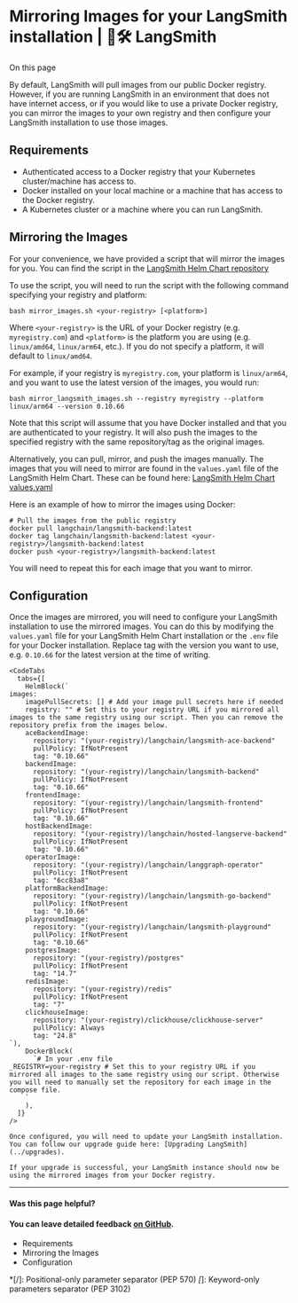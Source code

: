 # Mirroring Images for your LangSmith installation | 🦜️🛠️ LangSmith

On this page

By default, LangSmith will pull images from our public Docker registry. However, if you are running LangSmith in an environment that does not have internet access, or if you would like to use a private Docker registry, you can mirror the images to your own registry and then configure your LangSmith installation to use those images.

## Requirements​

  * Authenticated access to a Docker registry that your Kubernetes cluster/machine has access to.
  * Docker installed on your local machine or a machine that has access to the Docker registry.
  * A Kubernetes cluster or a machine where you can run LangSmith.

## Mirroring the Images​

For your convenience, we have provided a script that will mirror the images for you. You can find the script in the [LangSmith Helm Chart repository](https://github.com/langchain-ai/helm/blob/main/charts/langsmith/scripts/mirror_langsmith_images.sh)

To use the script, you will need to run the script with the following command specifying your registry and platform:
    
    
    bash mirror_images.sh <your-registry> [<platform>]  
    

Where `<your-registry>` is the URL of your Docker registry (e.g. `myregistry.com`) and `<platform>` is the platform you are using (e.g. `linux/amd64`, `linux/arm64`, etc.). If you do not specify a platform, it will default to `linux/amd64`.

For example, if your registry is `myregistry.com`, your platform is `linux/arm64`, and you want to use the latest version of the images, you would run:
    
    
    bash mirror_langsmith_images.sh --registry myregistry --platform linux/arm64 --version 0.10.66  
    

Note that this script will assume that you have Docker installed and that you are authenticated to your registry. It will also push the images to the specified registry with the same repository/tag as the original images.

Alternatively, you can pull, mirror, and push the images manually. The images that you will need to mirror are found in the `values.yaml` file of the LangSmith Helm Chart. These can be found here: [LangSmith Helm Chart values.yaml](https://github.com/langchain-ai/helm/blob/main/charts/langsmith/values.yaml#L14)

Here is an example of how to mirror the images using Docker:
    
    
    # Pull the images from the public registry  
    docker pull langchain/langsmith-backend:latest  
    docker tag langchain/langsmith-backend:latest <your-registry>/langsmith-backend:latest  
    docker push <your-registry>/langsmith-backend:latest  
    

You will need to repeat this for each image that you want to mirror.

## Configuration​

Once the images are mirrored, you will need to configure your LangSmith installation to use the mirrored images. You can do this by modifying the `values.yaml` file for your LangSmith Helm Chart installation or the `.env` file for your Docker installation. Replace tag with the version you want to use, e.g. `0.10.66` for the latest version at the time of writing.
    
    
      
    <CodeTabs  
      tabs={[  
        HelmBlock(`  
    images:  
        imagePullSecrets: [] # Add your image pull secrets here if needed  
        registry: "" # Set this to your registry URL if you mirrored all images to the same registry using our script. Then you can remove the repository prefix from the images below.  
        aceBackendImage:  
          repository: "(your-registry)/langchain/langsmith-ace-backend"  
          pullPolicy: IfNotPresent  
          tag: "0.10.66"  
        backendImage:  
          repository: "(your-registry)/langchain/langsmith-backend"  
          pullPolicy: IfNotPresent  
          tag: "0.10.66"  
        frontendImage:  
          repository: "(your-registry)/langchain/langsmith-frontend"  
          pullPolicy: IfNotPresent  
          tag: "0.10.66"  
        hostBackendImage:  
          repository: "(your-registry)/langchain/hosted-langserve-backend"  
          pullPolicy: IfNotPresent  
          tag: "0.10.66"  
        operatorImage:  
          repository: "(your-registry)/langchain/langgraph-operator"  
          pullPolicy: IfNotPresent  
          tag: "6cc83a8"  
        platformBackendImage:  
          repository: "(your-registry)/langchain/langsmith-go-backend"  
          pullPolicy: IfNotPresent  
          tag: "0.10.66"  
        playgroundImage:  
          repository: "(your-registry)/langchain/langsmith-playground"  
          pullPolicy: IfNotPresent  
          tag: "0.10.66"  
        postgresImage:  
          repository: "(your-registry)/postgres"  
          pullPolicy: IfNotPresent  
          tag: "14.7"  
        redisImage:  
          repository: "(your-registry)/redis"  
          pullPolicy: IfNotPresent  
          tag: "7"  
        clickhouseImage:  
          repository: "(your-registry)/clickhouse/clickhouse-server"  
          pullPolicy: Always  
          tag: "24.8"  
    `),  
        DockerBlock(  
          `# In your .env file  
    _REGISTRY=your-registry # Set this to your registry URL if you mirrored all images to the same registry using our script. Otherwise you will need to manually set the repository for each image in the compose file.  
        `  
        ),  
      ]}  
    />  
      
    Once configured, you will need to update your LangSmith installation. You can follow our upgrade guide here: [Upgrading LangSmith](../upgrades).  
      
    If your upgrade is successful, your LangSmith instance should now be using the mirrored images from your Docker registry.  
    

* * *

#### Was this page helpful?

  

#### You can leave detailed feedback [on GitHub](https://github.com/langchain-ai/langsmith-docs/issues/new?title=DOC%3A+%3CPlease+write+a+comprehensive+title+after+the+%27DOC%3A+%27+prefix%3E).

  * Requirements
  * Mirroring the Images
  * Configuration

  *[/]: Positional-only parameter separator (PEP 570)
  *[*]: Keyword-only parameters separator (PEP 3102)